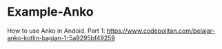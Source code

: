 # Example-Anko
How to use Anko in Andoid.
Part 1: https://www.codepolitan.com/belajar-anko-kotlin-bagian-1-5a9295bf49259

